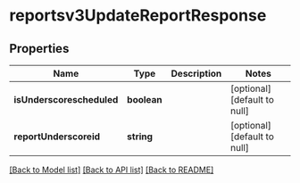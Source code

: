 # reportsv3UpdateReportResponse

## Properties
Name | Type | Description | Notes
------------ | ------------- | ------------- | -------------
**isUnderscorescheduled** | **boolean** |  | [optional] [default to null]
**reportUnderscoreid** | **string** |  | [optional] [default to null]

[[Back to Model list]](../README.md#documentation-for-models) [[Back to API list]](../README.md#documentation-for-api-endpoints) [[Back to README]](../README.md)


